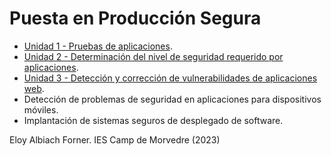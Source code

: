 # Puesta en Producción Segura
- [Unidad 1 - Pruebas de aplicaciones](pruebas/Readme.md).
- [Unidad 2 - Determinación del nivel de seguridad requerido por aplicaciones](seguridad_aplicaciones/Readme.md).
- [Unidad 3 - Detección y corrección de vulnerabilidades de aplicaciones web](vulns_web/Readme.md).
- Detección de problemas de seguridad en aplicaciones para dispositivos móviles.
- Implantación de sistemas seguros de desplegado de software.

Eloy Albiach Forner. IES Camp de Morvedre (2023)
